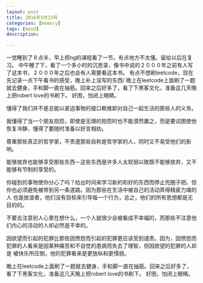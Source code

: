 ```yaml
---
layout: post
title: 2016年5月23号
categories: [memory]
tags: [mood]
description:

---
```


一觉睡到了８点半，早上把ng的课程看了一节。有点地方不太懂。留给以后在复习。
中午睡了下，看了一个多小时的沉思录，像书中说的２０００年之前有人写了这本书，２０００年之后也会有人需要看这本书。
有点不想刷leetcode，现在先记录一点下午看书的感受，晚上补上没写的东西/
晚上在leetcode上面刷了一题就去健身，手和脚一直在抽筋。回来之后好多了，看了下黑客文化，准备这几天晚上把robert love的书刷下。
好困，怕闭上眼睛。

懂得了我们并不是总能以紧迫事物的接口赖推卸对自己一起生活的那些人的义务。

我懂得了当一个朋友抱怨，即使是无理的抱怨时也不能漠然置之，而是要试图使他恢复冷静，懂得了要随时准备以好言相劝。

尊重那些真正的哲学家，不责遣那些自称是哲学家的人，同时又不易受他们的影响。

能够放弃也能够享受那些东西－这些东西是许多人太软弱以致既不能够放弃，又不能够有节制的享受的。

你碰到的事物使你分心了吗？给出时间来学习新的和好的东西而停止兜圈子把。但你也必须避免被带到另一条道路。因为那些在生活中被自己的活动弄得精疲力竭的人
也是放浪者，他们没有目标来引导每一个行为，总之，他们的所有思想都是无目的的。

不要去注意别人心里在想什么，一个人就很少会被看成不幸福的，而那些不注意他们内心的活动的人却必然是不幸的。

因欲望而引起的犯罪比那些因愤怒而引起的犯罪更应该受到谴责。因为，因愤怒而犯罪的人看来是因某种痛苦和不自觉的患病而失去了理智，但因欲望的犯罪的人却是
被快乐所压倒，他的犯罪看来是更放纵和更懦弱。

晚上在leetcode上面刷了一题就去健身，手和脚一直在抽筋。回来之后好多了，看了下黑客文化，准备这几天晚上把robert love的书刷下。
好困，怕闭上眼睛。
